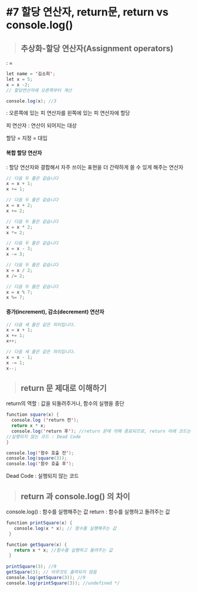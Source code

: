 # #7 할당 연산자, return문, return vs console.log()

>## 추상화-할당 연산자(Assignment operators)
: = 

```java
let name = '김소희';
let x = 5;
x = x -2;
// 할당연산자에 오른쪽부터 계산 

console.log(x); //3
```
: 오른쪽에 있는 피 연산자를 왼쪽에 있는 피 연산자에 할당

피 연산자 : 연산이 되어지는 대상

할당 = 지정 = 대입 


#### 복합 할당 연산자
: 할당 연산자와 결합해서 자주 쓰이는 표현을 더 간략하게 쓸 수 있게 해주는 연산자

```java
// 다음 두 줄은 같습니다
x = x + 1;
x += 1;

// 다음 두 줄은 같습니다
x = x + 2;
x += 2;

// 다음 두 줄은 같습니다
x = x * 2;
x *= 2;

// 다음 두 줄은 같습니다
x = x - 3;
x -= 3;

// 다음 두 줄은 같습니다
x = x / 2;
x /= 2;

// 다음 두 줄은 같습니다
x = x % 7;
x %= 7;
```

#### 증가(increment), 감소(decrement) 연산자

```java
// 다음 세 줄은 같은 의미입니다.
x = x + 1;
x += 1;
x++;

// 다음 세 줄은 같은 의미입니다.
x = x - 1;
x -= 1;
x--;
```
>## return 문 제대로 이해하기 
return의 역할 : 값을 되돌려주거나, 함수의 실행을 중단

```java
function square(x) {
  console.log ('return 전');
  return x * x;
  console.log('return 후'); //return 문에 의해 종료되므로, return 아래 코드는 실행되지 않음.
//실행되지 않는 코드 : Dead Code
}

console.log('함수 호출 전');
console.log(square(3));
console.log('함수 호출 후');
```
Dead Code : 실행되지 않는 코드 

>## return 과 console.log() 의 차이 
console.log() : 함수를 실행해주는 값
return : 함수를 실행하고 돌려주는 값 

```java
function printSquare(x) {
   console.log(x * x); // 함수를 실행해주는 값 
 }

function getSquare(x) {
   return x * x; //함수를 실행하고 돌려주는 값
 }
 
printSquare(3); //9
getSquare(3); // 아무것도 출력되지 않음
console.log(getSquare(3)); //9
console.log(printSquare(3)); //undefined */
```
